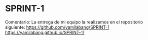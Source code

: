 # SPRINT-1
 
 Comentario: La entrega de mi equipo la realizamos en el repositorio siguiente: https://github.com/yamilabang/SPRINT-1
 https://yamilabang.github.io/SPRINT-1/